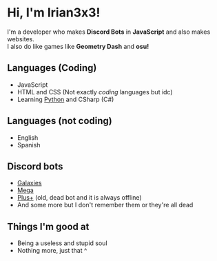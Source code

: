 # Hi, I'm Irian3x3!
I'm a developer who makes **Discord Bots** in **JavaScript** and also makes websites.  
I also do like games like **Geometry Dash** and **osu!**
## Languages (Coding)
- JavaScript
- HTML and CSS (Not exactly *coding* languages but idc)
- Learning [Python](https://python.org) and CSharp (C#)
## Languages (not coding)
- English
- Spanish
## Discord bots
- [Galaxies](https://dsc.gg/galaxies-bot-invite)
- [Mega](https://bit.ly/31jHDNu)
- [Plus+](https://discord.com/api/oauth2/authorize?client_id=736576975627354202&permissions=8&scope=bot) (old, dead bot and it is always offline)
- And some more but I don't remember them or they're all dead
## Things I'm good at
- Being a useless and stupid soul
- Nothing more, just that ^
